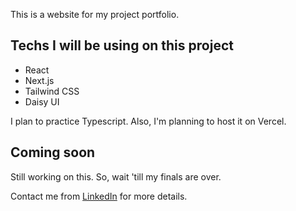 This is a website for my project portfolio.

## Techs I will be using on this project

- React
- Next.js
- Tailwind CSS
- Daisy UI

I plan to practice Typescript.
Also, I'm planning to host it on Vercel. 

## Coming soon

Still working on this. So, wait 'till my finals are over.

Contact me from [LinkedIn](https://www.linkedin.com/in/ugobuz/) for more details.
